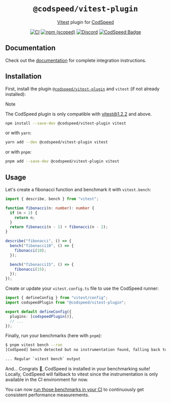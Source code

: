<div align="center">
<h1><code>@codspeed/vitest-plugin</code></h1>

[Vitest](https://vitest.dev) plugin for [CodSpeed](https://codspeed.io)

[![CI](https://github.com/CodSpeedHQ/codspeed-node/actions/workflows/ci.yml/badge.svg)](https://github.com/CodSpeedHQ/codspeed-node/actions/workflows/ci.yml)
[![npm (scoped)](https://img.shields.io/npm/v/@codspeed/tinybench-plugin)](https://www.npmjs.com/package/@codspeed/tinybench-plugin)
[![Discord](https://img.shields.io/badge/chat%20on-discord-7289da.svg)](https://discord.com/invite/MxpaCfKSqF)
[![CodSpeed Badge](https://img.shields.io/endpoint?url=https://codspeed.io/badge.json)](https://codspeed.io/CodSpeedHQ/codspeed-node)

</div>

## Documentation

Check out the [documentation](https://docs.codspeed.io/benchmarks/nodejs/vitest) for complete integration instructions.

## Installation

First, install the plugin [`@codspeed/vitest-plugin`](https://www.npmjs.com/package/@codspeed/vitest-plugin) and `vitest` (if not already installed):

> [!NOTE]
> The CodSpeed plugin is only compatible with
> [vitest@1.2.2](https://www.npmjs.com/package/vitest/v/1.2.2)
> and above.

```sh
npm install --save-dev @codspeed/vitest-plugin vitest
```

or with `yarn`:

```sh
yarn add --dev @codspeed/vitest-plugin vitest
```

or with `pnpm`:

```sh
pnpm add --save-dev @codspeed/vitest-plugin vitest
```

## Usage

Let's create a fibonacci function and benchmark it with `vitest.bench`:

```ts title="benches/fibo.bench.ts"
import { describe, bench } from "vitest";

function fibonacci(n: number): number {
  if (n < 2) {
    return n;
  }
  return fibonacci(n - 1) + fibonacci(n - 2);
}

describe("fibonacci", () => {
  bench("fibonacci10", () => {
    fibonacci(10);
  });

  bench("fibonacci15", () => {
    fibonacci(15);
  });
});
```

Create or update your `vitest.config.ts` file to use the CodSpeed runner:

```ts title="vitest.config.ts"
import { defineConfig } from "vitest/config";
import codspeedPlugin from "@codspeed/vitest-plugin";

export default defineConfig({
  plugins: [codspeedPlugin()],
  // ...
});
```

Finally, run your benchmarks (here with `pnpm`):

```bash
$ pnpm vitest bench --run
[CodSpeed] bench detected but no instrumentation found, falling back to default vitest runner

... Regular `vitest bench` output
```

And... Congrats 🎉, CodSpeed is installed in your benchmarking suite! Locally, CodSpeed will fallback to vitest since the instrumentation is only available in the CI environment for now.

You can now [run those benchmarks in your CI](https://docs.codspeed.io/benchmarks/nodejs/vitest#running-the-benchmarks-in-your-ci) to continuously get consistent performance measurements.
